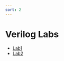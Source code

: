 ```yaml
---
sort: 2
---
```



# Verilog Labs

<!-- {% include list.liquid %} -->

- [Lab1](https://uri-nextlab.github.io/ParallelProgammingLabs/Verilog_Labs/Lab1_Modeling_Concepts.html)
- [Lab2](https://uri-nextlab.github.io/ParallelProgammingLabs/Verilog_Labs/Lab2_Addition.html)
